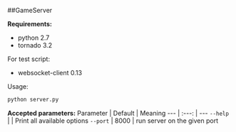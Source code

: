 ##GameServer


**Requirements:**
* python 2.7
* tornado 3.2


For test script:
* websocket-client 0.13


Usage:
```sh
python server.py
```


**Accepted parameters:**
Parameter | Default | Meaning
--- | :---: | ---
`--help` | | Print all available options
`--port` | 8000 | run server on the given port